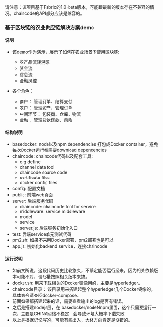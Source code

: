 请注意：该项目基于Fabric的1.0-beta版本，可能跟最新的版本存在不兼容的情况。chaincode的API部分应该是兼容的。

### 基于区块链的农业供应链解决方案demo

#### 说明
* 该demo作为演示，展示了如何在农业场景下使用区块链:
  * 农产品流转溯源
  * 资金流
  * 信息流
  * 金融风控

* 各个角色：
  * 商户： 管理订单、结算支付
  * 农户： 管理资产、管理订单
  * 中间环节： 包装商、仓库、物流
  * 金融： 管理贷款还款、风险


#### 结构说明

* basedocker: node以及npm dependencies 打包成Docker container，避免每次Docker运行都需要download dependencies
* chaincode: chaincode代码以及配套工具:
  * org define
  * channel data tool
  * chaincode source code
  * certificate files
  * docker config files
* config: 配置文档
* public: 前端web页面
* server: 后端服务代码
  * chaincode: chaincode tool for service
  * middleware: service middleware
  * model
  * service
  * server.js: 后端服务初始化入口
* test: 后端service单元测试代码
* pm2.sh: 如果不采用Docker部署，pm2部署也是可以
* app.js: 初始化backend service，连接chaincode

#### 运行说明
 * 如前文所说，这段代码历史比较悠久，不确定能否运行起来，因为相关依赖版本可能不对，请尽量按照相关版本来搞。
 * docker.sh: 用来下载相关的Docker镜像用的，主要是hyperledger。
 * chaincode目录： 该目录用来搭建起整个hyperledger几个Docker镜像的，具体命令请查阅docker-compose。
 * 前面如果都搭建起来的话，需要查看输出的log是否有错误。
 * 之后是搭建nodejs层，在 basedocker/nodeNnpm里面，这个只需要运行一次，主要是CHINA网络不稳定，会导致环境大概率下载失败
 * 以上是根据记忆写的，可能有些出入，大体方向肯定是没错的。

